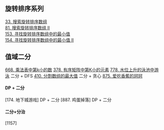 ## 旋转排序系列
[33. 搜索旋转排序数组](https://leetcode-cn.com/problems/search-in-rotated-sorted-array/)  
[81. 搜索旋转排序数组 II](https://leetcode-cn.com/problems/search-in-rotated-sorted-array-ii/)  
[153. 寻找旋转排序数组中的最小值](https://leetcode-cn.com/problems/find-minimum-in-rotated-sorted-array/)  
[154. 寻找旋转排序数组中的最小值 II](https://leetcode-cn.com/problems/find-minimum-in-rotated-sorted-array-ii/)  

## 值域二分
[668. 乘法表中第k小的数](https://leetcode-cn.com/problems/kth-smallest-number-in-multiplication-table/)
[378. 有序矩阵中第K小的元素](https://leetcode-cn.com/problems/kth-smallest-element-in-a-sorted-matrix/)
[778. 水位上升的泳池中游泳](https://leetcode-cn.com/problems/swim-in-rising-water/) 二分 + DFS
[410. 分割数组的最大值](https://leetcode-cn.com/problems/split-array-largest-sum/) 二分 + 贪心
[875. 爱吃香蕉的珂珂](https://leetcode-cn.com/problems/koko-eating-bananas/)

#### DP + 二分
[174. 地下城游戏] DP + 二分
[887. 鸡蛋掉落] DP + 二分

#### 二分+分治
[1157]

